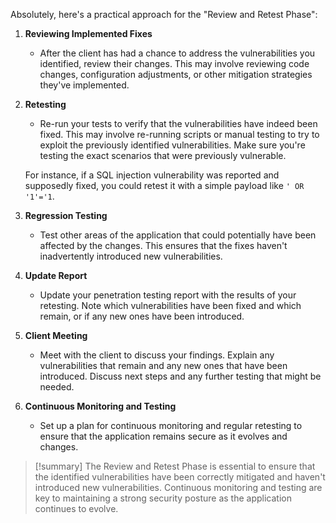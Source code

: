 Absolutely, here's a practical approach for the "Review and Retest Phase":

1. **Reviewing Implemented Fixes**
    - After the client has had a chance to address the vulnerabilities you identified, review their changes. This may involve reviewing code changes, configuration adjustments, or other mitigation strategies they've implemented.

2. **Retesting**
    - Re-run your tests to verify that the vulnerabilities have indeed been fixed. This may involve re-running scripts or manual testing to try to exploit the previously identified vulnerabilities. Make sure you're testing the exact scenarios that were previously vulnerable.

    For instance, if a SQL injection vulnerability was reported and supposedly fixed, you could retest it with a simple payload like `' OR '1'='1`.

3. **Regression Testing**
    - Test other areas of the application that could potentially have been affected by the changes. This ensures that the fixes haven't inadvertently introduced new vulnerabilities.

4. **Update Report**
    - Update your penetration testing report with the results of your retesting. Note which vulnerabilities have been fixed and which remain, or if any new ones have been introduced.

5. **Client Meeting**
    - Meet with the client to discuss your findings. Explain any vulnerabilities that remain and any new ones that have been introduced. Discuss next steps and any further testing that might be needed.

6. **Continuous Monitoring and Testing**
    - Set up a plan for continuous monitoring and regular retesting to ensure that the application remains secure as it evolves and changes.

> [!summary] 
> The Review and Retest Phase is essential to ensure that the identified vulnerabilities have been correctly mitigated and haven't introduced new vulnerabilities. Continuous monitoring and testing are key to maintaining a strong security posture as the application continues to evolve. 


